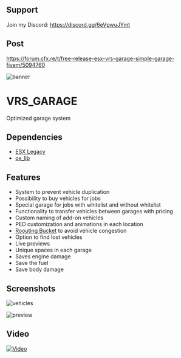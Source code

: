 ## Support

Join my Discord: https://discord.gg/6eVpwuJYmt

## Post

https://forum.cfx.re/t/free-release-esx-vrs-garage-simple-garage-fivem/5094760

![banner](https://cdn.discordapp.com/attachments/1068013967798181949/1105331650998566942/vrs_garage_banner.png)
# VRS_GARAGE

Optimized garage system




## Dependencies
 - [ESX Legacy](https://github.com/esx-framework/esx_core/releases)
 - [ox_lib](https://github.com/overextended/ox_lib/releases)


## Features

- System to prevent vehicle duplication
- Possibility to buy vehicles for jobs
- Special garage for jobs with whitelist and without whitelist
- Functionality to transfer vehicles between garages with pricing
- Custom naming of add-on vehicles
- PED customization and animations in each location
- [Roouting Bucket](https://cookbook.fivem.net/2020/11/27/routing-buckets-split-game-state/) to avoid vehicle congestion
- Option to find lost vehicles
- Live previews
- Unique spaces in each garage
- Saves engine damage
- Save the fuel
- Save body damage


## Screenshots

![vehicles](https://cdn.discordapp.com/attachments/1068013967798181949/1105333221027221575/image.png)

![preview](https://cdn.discordapp.com/attachments/1068013967798181949/1105332565449130175/image.png)
## Video

[![Video](https://img.youtube.com/vi/z7Fb3mx9JwA/0.jpg)](https://www.youtube.com/watch?v=z7Fb3mx9JwA)
